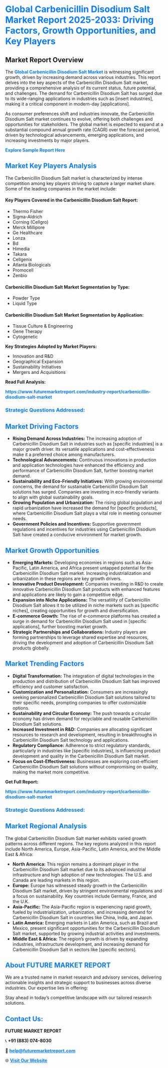 <h1 style="color: #007BFF;">Global Carbenicillin Disodium Salt Market Report 2025-2033: Driving Factors, Growth Opportunities, and Key Players</h1>

<section id="overview">
<h2>Market Report Overview</h2>
<p>The <a href="https://www.futuremarketreport.com/industry-report/carbenicillin-disodium-salt-market" style="color: #007BFF; text-decoration: none;"><strong>Global Carbenicillin Disodium Salt Market</strong></a> is witnessing significant growth, driven by increasing demand across various industries. This report delves into the key aspects of the Carbenicillin Disodium Salt market, providing a comprehensive analysis of its current status, future potential, and challenges. The demand for Carbenicillin Disodium Salt has surged due to its wide-ranging applications in industries such as [insert industries], making it a critical component in modern-day [applications].</p>
<p>As consumer preferences shift and industries innovate, the Carbenicillin Disodium Salt market continues to evolve, offering both challenges and opportunities for stakeholders. The global market is expected to expand at a substantial compound annual growth rate (CAGR) over the forecast period, driven by technological advancements, emerging applications, and increasing investments by major players.</p>
</section>

<section id="overview">
<p><a href="https://www.futuremarketreport.com/request-sample/reportId=30691" style="color: #007BFF; text-decoration: none;"><strong>Explore Sample Report Here</strong></a></p>
</section>

<section id="key-players">
<h2 style="color: #007BFF;">Market Key Players Analysis</h2>
<p>The Carbenicillin Disodium Salt market is characterized by intense competition among key players striving to capture a larger market share. Some of the leading companies in the market include:</p>
<h4>Key Players Covered in the Carbenicillin Disodium Salt Report:</h4>
<ul><li>Thermo Fisher</li><li>Sigma-Aldrich</li><li>Corning (Cellgro)</li><li>Merck Millipore</li><li>Ge Healthcare</li><li>Lonza</li><li>Bd</li><li>Himedia</li><li>Takara</li><li>Cellgenix</li><li>Atlanta Biologicals</li><li>Promocell</li><li>Zenbio</li></ul>
<h4>Carbenicillin Disodium Salt Market Segmentation by Type:</h4>
<ul><li>Powder Type</li><li>Liquid Type</li></ul>

<h4>Carbenicillin Disodium Salt Market Segmentation by Application:</h4>
<ul><li>Tissue Culture &amp; Engineering</li><li>Gene Therapy</li><li>Cytogenetic</li></ul>
<p><strong>Key Strategies Adopted by Market Players:</strong></p>
<ul>
<li>Innovation and R&D</li>
<li>Geographical Expansion</li>
<li>Sustainability Initiatives</li>
<li>Mergers and Acquisitions</li>
</ul>
</section>

<section>
<p><strong>Read Full Analysis: </strong></p><a href="https://www.futuremarketreport.com/industry-report/carbenicillin-disodium-salt-market" style="color: #007BFF; text-decoration: none;"><strong>https://www.futuremarketreport.com/industry-report/carbenicillin-disodium-salt-market</strong></a>
<h3 style="color: #007BFF;">Strategic Questions Addressed:</h3>
</section>

<section id="driving-factors">
<h2 style="color: #007BFF;">Market Driving Factors</h2>
<ul>
<li><strong>Rising Demand Across Industries:</strong> The increasing adoption of Carbenicillin Disodium Salt in industries such as [specific industries] is a major growth driver. Its versatile applications and cost-effectiveness make it a preferred choice among manufacturers.</li>
<li><strong>Technological Advancements:</strong> Continuous innovations in production and application technologies have enhanced the efficiency and performance of Carbenicillin Disodium Salt, further boosting market demand.</li>
<li><strong>Sustainability and Eco-Friendly Initiatives:</strong> With growing environmental concerns, the demand for sustainable Carbenicillin Disodium Salt solutions has surged. Companies are investing in eco-friendly variants to align with global sustainability goals.</li>
<li><strong>Growing Population and Urbanization:</strong> The rising global population and rapid urbanization have increased the demand for [specific products], where Carbenicillin Disodium Salt plays a vital role in meeting consumer needs.</li>
<li><strong>Government Policies and Incentives:</strong> Supportive government regulations and incentives for industries using Carbenicillin Disodium Salt have created a conducive environment for market growth.</li>
</ul>
</section>

<section id="growth-opportunities">
<h2 style="color: #007BFF;">Market Growth Opportunities</h2>
<ul>
<li><strong>Emerging Markets:</strong> Developing economies in regions such as Asia-Pacific, Latin America, and Africa present untapped potential for the Carbenicillin Disodium Salt market. Increasing industrialization and urbanization in these regions are key growth drivers.</li>
<li><strong>Innovative Product Development:</strong> Companies investing in R&D to create innovative Carbenicillin Disodium Salt products with enhanced features and applications are likely to gain a competitive edge.</li>
<li><strong>Expansion into Niche Applications:</strong> The versatility of Carbenicillin Disodium Salt allows it to be utilized in niche markets such as [specific niches], creating opportunities for growth and diversification.</li>
<li><strong>E-commerce Growth:</strong> The rise of e-commerce platforms has created a surge in demand for Carbenicillin Disodium Salt used in [specific applications], further boosting market growth.</li>
<li><strong>Strategic Partnerships and Collaborations:</strong> Industry players are forming partnerships to leverage shared expertise and resources, driving the development and adoption of Carbenicillin Disodium Salt products globally.</li>
</ul>
</section>

<section id="trending-factors">
<h2 style="color: #007BFF;">Market Trending Factors</h2>
<ul>
<li><strong>Digital Transformation:</strong> The integration of digital technologies in the production and distribution of Carbenicillin Disodium Salt has improved efficiency and customer satisfaction.</li>
<li><strong>Customization and Personalization:</strong> Consumers are increasingly seeking personalized Carbenicillin Disodium Salt solutions tailored to their specific needs, prompting companies to offer customizable options.</li>
<li><strong>Sustainability and Circular Economy:</strong> The push towards a circular economy has driven demand for recyclable and reusable Carbenicillin Disodium Salt solutions.</li>
<li><strong>Increased Investment in R&D:</strong> Companies are allocating significant resources to research and development, resulting in breakthroughs in Carbenicillin Disodium Salt technology and applications.</li>
<li><strong>Regulatory Compliance:</strong> Adherence to strict regulatory standards, particularly in industries like [specific industries], is influencing product development and quality in the Carbenicillin Disodium Salt market.</li>
<li><strong>Focus on Cost-Effectiveness:</strong> Businesses are exploring cost-efficient Carbenicillin Disodium Salt solutions without compromising on quality, making the market more competitive.</li>
</ul>
</section>

<section>
<p><strong>Get Full Report: </strong></p><a href="https://www.futuremarketreport.com/industry-report/carbenicillin-disodium-salt-market" style="color: #007BFF; text-decoration: none;"><strong>https://www.futuremarketreport.com/industry-report/carbenicillin-disodium-salt-market</strong></a>
<h3 style="color: #007BFF;">Strategic Questions Addressed:</h3>
</section>


<section id="regional-analysis">
<h2 style="color: #007BFF;">Market Regional Analysis</h2>
<p>The global Carbenicillin Disodium Salt market exhibits varied growth patterns across different regions. The key regions analyzed in this report include North America, Europe, Asia-Pacific, Latin America, and the Middle East & Africa:</p>
<ul>
<li><strong>North America:</strong> This region remains a dominant player in the Carbenicillin Disodium Salt market due to its advanced industrial infrastructure and high adoption of new technologies. The U.S. and Canada are leading markets in this region.</li>
<li><strong>Europe:</strong> Europe has witnessed steady growth in the Carbenicillin Disodium Salt market, driven by stringent environmental regulations and a focus on sustainability. Key countries include Germany, France, and the U.K.</li>
<li><strong>Asia-Pacific:</strong> The Asia-Pacific region is experiencing rapid growth, fueled by industrialization, urbanization, and increasing demand for Carbenicillin Disodium Salt in countries like China, India, and Japan.</li>
<li><strong>Latin America:</strong> Emerging markets in Latin America, such as Brazil and Mexico, present significant opportunities for the Carbenicillin Disodium Salt market, supported by growing industrial activities and investments.</li>
<li><strong>Middle East & Africa:</strong> The region’s growth is driven by expanding industries, infrastructure development, and increasing demand for Carbenicillin Disodium Salt in sectors like [specific sectors].</li>
</ul>
</section>

<footer>
<h2 style="color: #007BFF;">About FUTURE MARKET REPORT</h2>
<p>We are a trusted name in market research and advisory services, delivering actionable insights and strategic support to businesses across diverse industries. Our expertise lies in offering:</p>

<p>Stay ahead in today’s competitive landscape with our tailored research solutions.</p>

<h2 style="color: #007BFF;">Contact Us:</h2>
<p><strong>FUTURE MARKET REPORT</strong></p>
<p>📞 <strong>+91 (883) 074-8030</strong></p>
<p>📧 <strong><a href="mailto:help@futuremarketreport.com" style="color: #007BFF;">help@futuremarketreport.com</a></strong></p>
<p>🌐 <strong><a href="https://www.futuremarketreport.com/" style="color: #007BFF;">Visit Our Website</a></strong></p>
</footer>